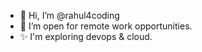 - 👋 Hi, I’m @rahul4coding
- 🌱 I’m open for remote work opportunities.
- ✨ I'm exploring devops & cloud.

<!---
rahul4coding/rahul4coding is a ✨ special ✨ repository because its `README.md` (this file) appears on your GitHub profile.
You can click the Preview link to take a look at your changes.
--->
